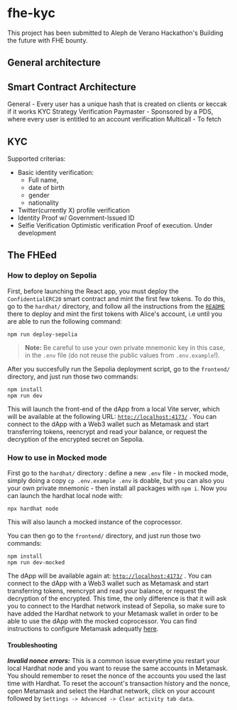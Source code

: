 # fhe-kyc

This project has been submitted to Aleph de Verano Hackathon's Building the future with FHE bounty.

## General architecture

## Smart Contract Architecture

General - Every user has a unique hash that is created on clients or keccak if it works
KYC Strategy
Verification
Paymaster - Sponsored by a PDS, where every user is entitled to an account verification
Multicall - To fetch

## KYC

Supported criterias:

- Basic identity verification:
  - Full name,
  - date of birth
  - gender
  - nationality
- Twitter(currently X) profile verification
- Identity Proof w/ Government-Issued ID
- Selfie Verification
  Optimistic verification
  Proof of execution. Under development

## The FHEed

### How to deploy on Sepolia

First, before launching the React app, you must deploy the `ConfidentialERC20` smart contract and mint the first few tokens.
To do this, go to the `hardhat/` directory, and follow all the instructions from the [`README`](/hardhat/README.md) there to deploy and mint the first tokens with Alice's account, i.e until you are able to run the following command:

```
npm run deploy-sepolia
```

> **Note:** Be careful to use your own private mnemonic key in this case, in the `.env` file (do not reuse the public values from `.env.example`!).

After you succesfully run the Sepolia deployment script, go to the `frontend/` directory, and just run those two commands:

```
npm install
npm run dev
```

This will launch the front-end of the dApp from a local Vite server, which will be available at the following URL: [`http://localhost:4173/`](http://localhost:4173/) . You can connect to the dApp with a Web3 wallet such as Metamask and start transferring tokens, reencrypt and read your balance, or request the decryption of the encrypted secret on Sepolia.

### How to use in Mocked mode

First go to the `hardhat/` directory : define a new `.env` file - in mocked mode, simply doing a copy `cp .env.example .env` is doable, but you can also you your own private mnemonic - then install all packages with
`npm i`. Now you can launch the hardhat local node with:

```
npx hardhat node
```

This will also launch a mocked instance of the coprocessor.

You can then go to the `frontend/` directory, and just run those two commands:

```
npm install
npm run dev-mocked
```

The dApp will be available again at: [`http://localhost:4173/`](http://localhost:4173/) . You can connect to the dApp with a Web3 wallet such as Metamask and start transferring tokens, reencrypt and read your balance, or request the decryption of the encrypted. This time, the only difference is that it will ask you to connect to the Hardhat network instead of Sepolia, so make sure to have added the Hardhat network to your Metamask wallet in order to be able to use the dApp with the mocked coprocessor. You can find instructions to configure Metamask adequatly [here](https://support.chainstack.com/hc/en-us/articles/4408642503449-Using-MetaMask-with-a-Hardhat-node).

#### Troubleshooting

**_Invalid nonce errors:_** This is a common issue everytime you restart your local Hardhat node and you want to reuse the same accounts in Metamask. You should remember to reset the nonce of the accounts you used the last time with Hardhat. To reset the account's transaction history and the nonce, open Metamask and select the Hardhat network, click on your account followed by `Settings -> Advanced -> Clear activity tab data`.
